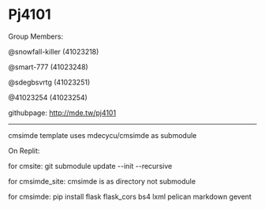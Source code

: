 # Pj4101
Group Members:

@snowfall-killer (41023218)

@smart-777 (41023248)

@sdegbsvrtg (41023251)

@41023254 (41023254)

githubpage: http://mde.tw/pj4101

<Hr>
cmsimde template uses mdecycu/cmsimde as submodule

On Replit:

for cmsite: git submodule update --init --recursive 

for cmsimde_site: cmsimde is as directory not submodule

for cmsimde: pip install flask flask_cors bs4 lxml pelican markdown gevent

